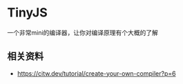# TinyJS
一个非常mini的编译器，让你对编译原理有个大概的了解

## 相关资料
- https://citw.dev/tutorial/create-your-own-compiler?p=6
